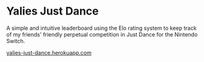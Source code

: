 <h1>Yalies Just Dance</h1>
A simple and intuitive leaderboard using the Elo 
rating system to keep track of my friends' 
friendly perpetual competition in Just Dance for the 
Nintendo Switch. 

<a href="yalies-just-dance.herokuapp.com">yalies-just-dance.herokuapp.com</a>
